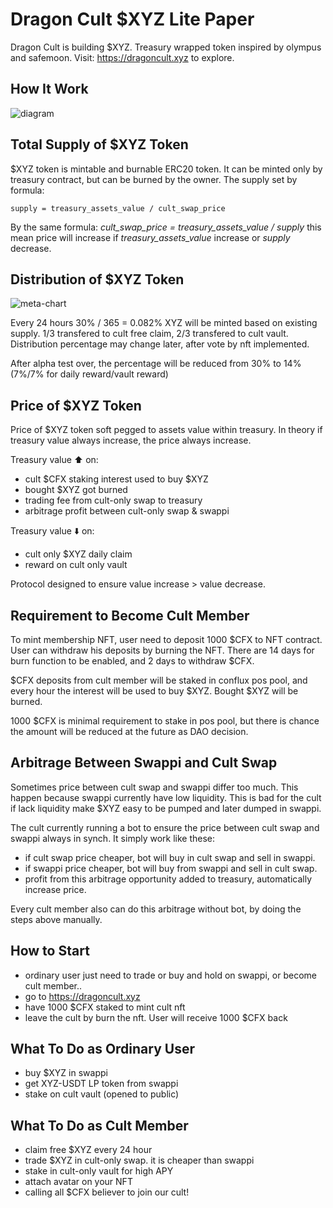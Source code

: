 # Dragon Cult $XYZ Lite Paper
Dragon Cult is building $XYZ. Treasury wrapped token inspired by olympus and safemoon.
Visit:
https://dragoncult.xyz to explore.

## How It Work
![diagram](https://user-images.githubusercontent.com/127600210/225184015-96e75e9e-2230-4f88-9205-6f640c7001cc.png)

## Total Supply of $XYZ Token
$XYZ token is mintable and burnable ERC20 token. It can be minted only by treasury contract, but can be burned by the owner. 
The supply set by formula: 
```
supply = treasury_assets_value / cult_swap_price
``` 
By the same formula: *cult_swap_price = treasury_assets_value / supply* this mean price will increase if *treasury_assets_value* increase or *supply* decrease.

## Distribution of $XYZ Token

![meta-chart](https://user-images.githubusercontent.com/127600210/225186230-7cdcc358-08b0-469a-a685-c08f6491dd56.png)

Every 24 hours 30% / 365 = 0.082% XYZ will be minted based on existing supply. 1/3 transfered to cult free claim, 2/3 transfered to cult vault. 
Distribution percentage may change later, after vote by nft implemented. 

After alpha test over, the percentage will be reduced from 30% to 14% (7%/7% for daily reward/vault reward)

## Price of $XYZ Token
Price of $XYZ token soft pegged to assets value within treasury. In theory if treasury value always increase, the price always increase.

Treasury value ⬆️ on:
- cult $CFX staking interest used to buy $XYZ
- bought $XYZ got burned
- trading fee from cult-only swap to treasury
- arbitrage profit between cult-only swap & swappi

Treasury value ⬇️ on:
- cult only $XYZ daily claim
- reward on cult only vault

Protocol designed to ensure value increase > value decrease.

## Requirement to Become Cult Member
To mint membership NFT, user need to deposit 1000 $CFX to NFT contract. User can withdraw his deposits by burning the NFT. There are 14 days for burn function to be enabled, and 2 days to withdraw $CFX.

$CFX deposits from cult member will be staked in conflux pos pool, and every hour the interest will be used to buy $XYZ. Bought $XYZ will be burned.

1000 $CFX is minimal requirement to stake in pos pool, but there is chance the amount will be reduced at the future as DAO decision.

## Arbitrage Between Swappi and Cult Swap
Sometimes price between cult swap and swappi differ too much. This happen because swappi currently have low liquidity. This is bad for the cult if lack liquidity make $XYZ easy to be pumped and later dumped in swappi.

The cult currently running a bot to ensure the price between cult swap and swappi always in synch.
It simply work like these:
- if cult swap price cheaper, bot will buy in cult swap and sell in swappi.
- if swappi price cheaper, bot will buy from swappi and sell in cult swap.
- profit from this arbitrage opportunity added to treasury, automatically increase price.

Every cult member also can do this arbitrage without bot, by doing the steps above manually.

## How to Start
- ordinary user just need to trade or buy and hold on swappi, or become cult member..
- go to https://dragoncult.xyz
- have 1000 $CFX staked to mint cult nft
- leave the cult by burn the nft. User will receive 1000 $CFX back

## What To Do as Ordinary User
- buy $XYZ in swappi
- get XYZ-USDT LP token from swappi
- stake on cult vault (opened to public)

## What To Do as Cult Member
- claim free $XYZ every 24 hour
- trade $XYZ in cult-only swap. it is cheaper than swappi
- stake in cult-only vault for high APY
- attach avatar on your NFT
- calling all $CFX believer to join our cult!

